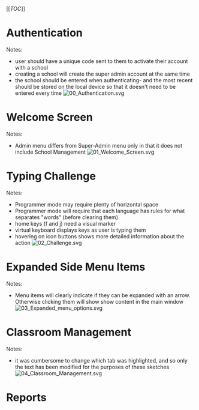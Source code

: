 [[_TOC_]]
# Authentication
Notes:
- user should have a unique code sent to them to activate their account with a school
- creating a school will create the super admin account at the same time
- the school should be entered when authenticating- and the most recent should be stored on the local device so that it doesn't need to be entered every time
![00_Authentication.svg](uploads/bc61816ce1300b5e35400065313f9020/00_Authentication.svg)

# Welcome Screen
Notes:
- Admin menu differs from Super-Admin menu only in that it does not include School Management
![01_Welcome_Screen.svg](uploads/5c97d21f991c8a2b606c65be1e47032f/01_Welcome_Screen.svg)

# Typing Challenge
Notes:
- Programmer mode may require plenty of horizontal space
- Programmer mode will require that each language has rules for what separates "words" (before clearing them)
- home keys (f and j) need a visual marker
- virtual keyboard displays keys as user is typing them
- hovering on icon buttons shows more detailed information about the action
![02_Challenge.svg](uploads/59f13ace748d179414792bf0cd53bb06/02_Challenge.svg)

# Expanded Side Menu Items
Notes:
- Menu items will clearly indicate if they can be expanded with an arrow. Otherwise clicking them will show show content in the main window
![03_Expanded_menu_options.svg](uploads/be4b2e4cae5be8dbafc51f5583edd1c2/03_Expanded_menu_options.svg)

# Classroom Management
Notes:
- it was cumbersome to change which tab was highlighted, and so only the text has been modified for the purposes of these sketches
![04_Classroom_Management.svg](uploads/790f2d5891d8a7ac81d86424f7a79351/04_Classroom_Management.svg)
# Reports